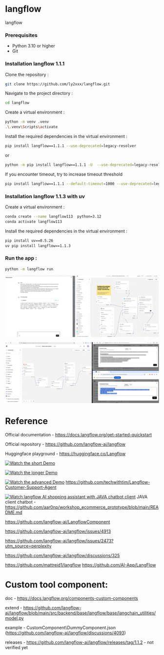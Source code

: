 # langflow
langflow

### Prerequisites
- Python 3.10 or higher
- Git

### Installation langflow 1.1.1
Clone the repository :
```bash
git clone https://github.com/ly2xxx/langflow.git
```

Navigate to the project directory :
```bash
cd langflow
```

Create a virtual environment :
```bash
python -m venv .venv
.\.venv\Scripts\activate
```

Install the required dependencies in the virtual environment :
```bash
pip install langflow==1.1.1 --use-deprecated=legacy-resolver
```
or
```bash
python -m pip install langflow==1.1.1 -U  --use-deprecated=legacy-resolver --no-build-isolation
```

If you encounter timeout, try to increase timeout threshold
```bash
pip install langflow==1.1.1 --default-timeout=1000 --use-deprecated=legacy-resolver --no-build-isolation
```

### Installation langflow 1.1.3 with uv
Create a virtual environment :
```bash
conda create --name langflow113  python=3.12
conda activate langflow113
```

Install the required dependencies in the virtual environment :
```bash
pip install uv==0.5.26
uv pip install langflow==1.1.3
```


### Run the app :
```bash
python -m langflow run
```

![Structured Data Extraction flow](Gallery/Ollama%20structured%20data%20extraction%202024-12-27%20200336.png)

![Code checkout and analyser flow](Gallery/langflow-code-analyser-2025-01-01-134910.png)

# Reference
Official documentation - https://docs.langflow.org/get-started-quickstart

Official repository - https://github.com/langflow-ai/langflow 

Huggingface playground - https://huggingface.co/Langflow

<!-- Demo - https://www.youtube.com/watch?v=xD43xUC_LWI&t=172s -->
[![Watch the short Demo](https://img.youtube.com/vi/xD43xUC_LWI/maxresdefault.jpg)](https://www.youtube.com/watch?v=xD43xUC_LWI)

[![Watch the longer Demo](https://img.youtube.com/vi/RWo4GDTZIsE/hqdefault.jpg)](https://youtu.be/RWo4GDTZIsE)

[![Watch the advanced Demo](https://img.youtube.com/vi/QmUsG_3wHPg/hqdefault.jpg)](https://youtu.be/QmUsG_3wHPg)
https://github.com/techwithtim/Langflow-Customer-Support-Agent

[![Watch langflow AI shopping assistant with JAVA chatbot client](https://img.youtube.com/vi/Nyg8-8f-ScQ/hqdefault.jpg)](https://m.youtube.com/watch?v=Nyg8-8f-ScQ)
JAVA client chatbot - https://github.com/aar0np/workshop_ecommerce_prototype/blob/main/README.md

https://github.com/langflow-ai/LangflowComponent

https://github.com/langflow-ai/langflow/issues/4913 

https://github.com/langflow-ai/langflow/issues/2473?utm_source=perplexity

https://github.com/langflow-ai/langflow/discussions/325

https://github.com/mattreid1/langflow
https://github.com/AI-App/LangFlow

# Custom tool component:
doc - 
https://docs.langflow.org/components-custom-components

extend - 
https://github.com/langflow-ai/langflow/blob/main/src/backend/base/langflow/base/langchain_utilities/model.py

example -
CustomComponent\DummyComponent.json
(https://github.com/langflow-ai/langflow/discussions/4093)

releases -
https://github.com/langflow-ai/langflow/releases/tag/1.1.2 - not verified yet
